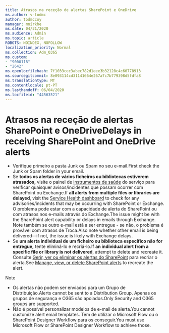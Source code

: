 ```yaml
---
title: Atrasos na receção de alertas SharePoint e OneDrive
ms.author: v-todmc
author: todmccoy
manager: mnirkhe
ms.date: 04/21/2020
ms.audience: Admin
ms.topic: article
ROBOTS: NOINDEX, NOFOLLOW
localization_priority: Normal
ms.collection: Adm_O365
ms.custom:
- "9000118"
- "2642"
ms.openlocfilehash: 7f1033cec3abec782d1eee3b32128c4c60778913
ms.sourcegitcommit: 8e093114cd31141664e267a7c7b779398d5fdfa8
ms.translationtype: MT
ms.contentlocale: pt-PT
ms.lasthandoff: 06/04/2020
ms.locfileid: "44563521"
---
```

# <a name="delays-in-receiving-sharepoint-and-onedrive-alerts"></a><span data-ttu-id="81f8b-102">Atrasos na receção de alertas SharePoint e OneDrive</span><span class="sxs-lookup"><span data-stu-id="81f8b-102">Delays in receiving SharePoint and OneDrive alerts</span></span>

- <span data-ttu-id="81f8b-103">Verifique primeiro a pasta Junk ou Spam no seu e-mail.</span><span class="sxs-lookup"><span data-stu-id="81f8b-103">First check the Junk or Spam folder in your email.</span></span>
- <span data-ttu-id="81f8b-104">Se **todos os alertas de vários ficheiros ou bibliotecas estiverem atrasados,** visite o painel de [instrumentos de saúde](https://portal.office.com/adminportal/home?ref=/servicehealth) do serviço para verificar quaisquer avisos/incidentes que possam ocorrer com SharePoint ou Exchange.</span><span class="sxs-lookup"><span data-stu-id="81f8b-104">If **all alerts from multiple files or libraries are delayed**, visit the [Service Health dashboard](https://portal.office.com/adminportal/home?ref=/servicehealth) to check for any advisories/incidents that may be occurring with SharePoint or Exchange.</span></span> <span data-ttu-id="81f8b-105">O problema pode estar com a capacidade de alerta do SharePoint ou com atrasos nos e-mails através do Exchange.</span><span class="sxs-lookup"><span data-stu-id="81f8b-105">The issue might be with the SharePoint alert capability or delays in emails through Exchange.</span></span> <span data-ttu-id="81f8b-106">Note também se outro e-mail está a ser entregue - se não, o problema é provável com atrasos de Troca.</span><span class="sxs-lookup"><span data-stu-id="81f8b-106">Also note whether other email is being delivered—if not, the issue is likely with Exchange delays.</span></span>
- <span data-ttu-id="81f8b-107">Se **um alerta individual de um ficheiro ou biblioteca específico não for entregue,** tente eliminá-lo e recriá-lo.</span><span class="sxs-lookup"><span data-stu-id="81f8b-107">If **an individual alert from a specific file or library is not delivered**, attempt to delete and recreate it.</span></span> <span data-ttu-id="81f8b-108">Consulte [Gerir, ver ou eliminar os alertas do SharePoint](https://support.microsoft.com/office/99dfb19c-9a90-4a8c-aba1-aa8c8afb0de2) para recriar o alerta.</span><span class="sxs-lookup"><span data-stu-id="81f8b-108">See [Manage, view, or delete SharePoint alerts](https://support.microsoft.com/office/99dfb19c-9a90-4a8c-aba1-aa8c8afb0de2) to recreate the alert.</span></span>

> [!NOTE]
> - <span data-ttu-id="81f8b-109">Os alertas não podem ser enviados para um Grupo de Distribuição.</span><span class="sxs-lookup"><span data-stu-id="81f8b-109">Alerts cannot be sent to a Distribution Group.</span></span> <span data-ttu-id="81f8b-110">Apenas os grupos de segurança e O365 são apoiados.</span><span class="sxs-lookup"><span data-stu-id="81f8b-110">Only Security and O365 groups are supported.</span></span>
> - <span data-ttu-id="81f8b-111">Não é possível personalizar modelos de e-mail de alerta.</span><span class="sxs-lookup"><span data-stu-id="81f8b-111">You cannot customize alert email templates.</span></span> <span data-ttu-id="81f8b-112">Tem de utilizar o Microsoft Flow ou o SharePoint Designer Workflow para os conseguir.</span><span class="sxs-lookup"><span data-stu-id="81f8b-112">You must use Microsoft Flow or SharePoint Designer Workflow to achieve those.</span></span>
